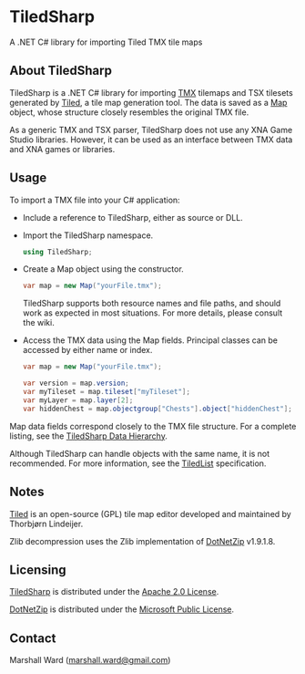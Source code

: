 TiledSharp
==========
A .NET C# library for importing Tiled TMX tile maps

About TiledSharp
----------------
TiledSharp is a .NET C# library for importing [TMX] tilemaps and TSX tilesets
generated by [Tiled][], a tile map generation tool. The data is saved as a
[Map][] object, whose structure closely resembles the original TMX file.

As a generic TMX and TSX parser, TiledSharp does not use any XNA Game Studio
libraries. However, it can be used as an interface between TMX data and XNA
games or libraries.

Usage
-----
To import a TMX file into your C# application:

- Include a reference to TiledSharp, either as source or DLL.

- Import the TiledSharp namespace.

    ```csharp
    using TiledSharp;
    ```

- Create a Map object using the constructor.

    ```csharp
    var map = new Map("yourFile.tmx");
    ```
   
   TiledSharp supports both resource names and file paths, and should work as
   expected in most situations. For more details, please consult the wiki.

- Access the TMX data using the Map fields. Principal classes can be accessed
  by either name or index.

    ```csharp
    var map = new Map("yourFile.tmx");

    var version = map.version;
    var myTileset = map.tileset["myTileset"];
    var myLayer = map.layer[2];
    var hiddenChest = map.objectgroup["Chests"].object["hiddenChest"];
    ```

Map data fields correspond closely to the TMX file structure. For a complete
listing, see the [TiledSharp Data Hierarchy][].
 
Although TiledSharp can handle objects with the same name, it is not
recommended. For more information, see the [TiledList][] specification.

Notes
-----
[Tiled][] is an open-source (GPL) tile map editor developed and maintained by
Thorbjørn Lindeijer.

Zlib decompression uses the Zlib implementation of [DotNetZip][] v1.9.1.8.

Licensing
---------
[TiledSharp][] is distributed under the [Apache 2.0 License][].

[DotNetZip][] is distributed under the [Microsoft Public License][Ms-PL].

Contact
-------
Marshall Ward (<marshall.ward@gmail.com>)

[TiledSharp]: https://github.com/marshallward/TiledSharp
[Tiled]: http://mapeditor.org
[Map]: https://github.com/marshallward/TiledSharp/wiki/Map
[TMX]: https://github.com/bjorn/tiled/wiki/TMX-Map-Format
[TiledSharp Data Hierarchy]: https://github.com/marshallward/TiledSharp/wiki/TiledSharp-Data-Hierarchy
[TiledList]: https://github.com/marshallward/TiledSharp/wiki/TiledList
[DotNetZip]: http://dotnetzip.codeplex.com
[Apache 2.0 License]: http://www.apache.org/licenses/LICENSE-2.0.txt
[Ms-PL]: http://www.microsoft.com/en-us/openness/licenses.aspx#MPL
